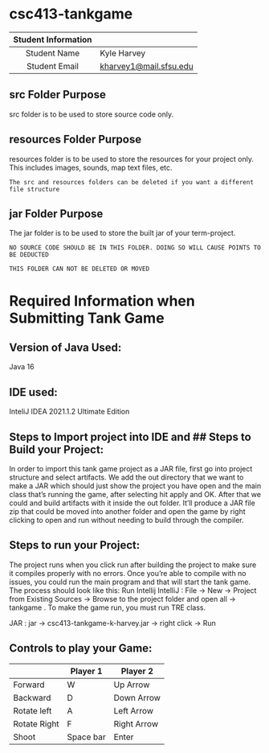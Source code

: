 # csc413-tankgame


| Student Information |                |
|:-------------------:|----------------|
|  Student Name       |   Kyle Harvey  |
|  Student Email      |   kharvey1@mail.sfsu.edu   |

## src Folder Purpose 
src folder is to be used to store source code only.

## resources Folder Purpose 
resources folder is to be used to store the resources for your project only. This includes images, sounds, map text files, etc.

`The src and resources folders can be deleted if you want a different file structure`

## jar Folder Purpose 
The jar folder is to be used to store the built jar of your term-project.

`NO SOURCE CODE SHOULD BE IN THIS FOLDER. DOING SO WILL CAUSE POINTS TO BE DEDUCTED`

`THIS FOLDER CAN NOT BE DELETED OR MOVED`

# Required Information when Submitting Tank Game

## Version of Java Used:
Java 16
## IDE used: 
InteliJ IDEA 2021.1.2 Ultimate Edition

## Steps to Import project into IDE and ## Steps to Build your Project:
In order to import this tank game project as a JAR file, first go into project structure and select artifacts. We add the out directory that we want to make a JAR which should just show the project you have open and the main class that’s running the game, after selecting hit apply and OK. After that we could and build artifacts with it inside the out folder. It’ll produce a JAR file zip that could be moved into another folder and open the game by right clicking to open and run without needing to build through the compiler.

 
## Steps to run your Project:
The project runs when you click run after building the project to make sure it compiles properly with no errors. Once you’re able to compile with no issues, you could run the main program and that will start the tank game. The process should look like this:
Run Intellij 
IntelliJ : File -> New -> Project from Existing Sources -> Browse to the project folder and open all -> tankgame . To make the game run, you must run TRE class.

JAR : jar -> csc413-tankgame-k-harvey.jar -> right click -> Run 

## Controls to play your Game:

|               | Player 1 | Player 2 |
|---------------|----------|----------|
|  Forward      |      W    |      Up Arrow   |
|  Backward     |      D   |       Down Arrow   |
|  Rotate left  |      A   |       Left Arrow   |
|  Rotate Right |      F   |       Right Arrow   |
|  Shoot        |     Space bar   |   Enter    |

<!-- you may add more controls if you need to. -->
